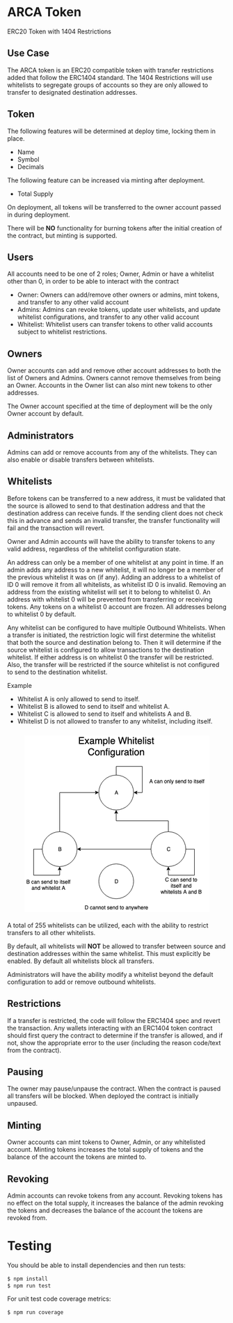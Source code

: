 # ARCA Token
ERC20 Token with 1404 Restrictions

## Use Case
The ARCA token is an ERC20 compatible token with transfer restrictions added that follow the ERC1404 standard. The 1404 Restrictions will use whitelists to segregate groups of accounts so they are only allowed to transfer to designated destination addresses.

## Token
The following features will be determined at deploy time, locking them in place.

 - Name
 - Symbol
 - Decimals

The following feature can be increased via minting after deployment.

 - Total Supply

On deployment, all tokens will be transferred to the owner account passed in during deployment.

There will be **NO** functionality for burning tokens after the initial creation of the contract, but minting is supported.

## Users
All accounts need to be one of 2 roles; Owner, Admin or have a whitelist other than 0, in order to be able to interact with the contract

 - Owner: Owners can add/remove other owners or admins, mint tokens, and transfer to any other valid account
 - Admins: Admins can revoke tokens, update user whitelists, and update whitelist configurations, and transfer to any other valid account
 - Whitelist: Whitelist users can transfer tokens to other valid accounts subject to whitelist restrictions.

## Owners

Owner accounts can add and remove other account addresses to both the list of Owners and Admins. Owners cannot remove themselves from being an Owner.  Accounts in the Owner list can also mint new tokens to other addresses.

The Owner account specified at the time of deployment will be the only Owner account by default.

## Administrators

Admins can add or remove accounts from any of the whitelists. They can also enable or disable transfers between whitelists.

## Whitelists
Before tokens can be transferred to a new address, it must be validated that the source is allowed to send to that destination address and that the destination address can receive funds. If the sending client does not check this in advance and sends an invalid transfer, the transfer functionality will fail and the transaction will revert.

Owner and Admin accounts will have the ability to transfer tokens to any valid address, regardless of the whitelist configuration state.

An address can only be a member of one whitelist at any point in time. If an admin adds any address to a new whitelist, it will no longer be a member of the previous whitelist it was on (if any). Adding an address to a whitelist of ID 0 will remove it from all whitelists, as whitelist ID 0 is invalid. Removing an address from the existing whitelist will set it to belong to whitelist 0. An address with whitelist 0 will be prevented from transferring or receiving tokens. Any tokens on a whitelist 0 account are frozen. All addresses belong to whitelist 0 by default.

Any whitelist can be configured to have multiple Outbound Whitelists. When a transfer is initiated, the restriction logic will first determine the whitelist that both the source and destination belong to. Then it will determine if the source whitelist is configured to allow transactions to the destination whitelist. If either address is on whitelist 0 the transfer will be restricted. Also, the transfer will be restricted if the source whitelist is not configured to send to the destination whitelist.

Example
- Whitelist A is only allowed to send to itself.
- Whitelist B is allowed to send to itself and whitelist A.
- Whitelist C is allowed to send to itself and whitelists A and B.
- Whitelist D is not allowed to transfer to any whitelist, including itself.

<p align="center" style="padding-top: 10px; padding-bottom: 5px;">
  <img src="example_whitelist.png">
</p>


A total of 255 whitelists can be utilized, each with the ability to restrict transfers to all other whitelists.

By default, all whitelists will **NOT** be allowed to transfer between source and destination addresses within the same whitelist. This must explicitly be enabled. By default all whitelists block all transfers.

Administrators will have the ability modify a whitelist beyond the default configuration to add or remove outbound whitelists.

## Restrictions

If a transfer is restricted, the code will follow the ERC1404 spec and revert the transaction. Any wallets interacting with an ERC1404 token contract should first query the contract to determine if the transfer is allowed, and if not, show the appropriate error to the user (including the reason code/text from the contract).

## Pausing

The owner may pause/unpause the contract. When the contract is paused all transfers will be blocked. When deployed the contract is initially unpaused.

## Minting
Owner accounts can mint tokens to Owner, Admin, or any whitelisted account. Minting tokens increases the total supply of tokens and the balance of the account the tokens are minted to.

## Revoking
Admin accounts can revoke tokens from any account. Revoking tokens has no effect on the total supply, it increases the balance of the admin revoking the tokens and decreases the balance of the account the tokens are revoked from.

# Testing
You should be able to install dependencies and then run tests:
```
$ npm install
$ npm run test
```

For unit test code coverage metrics:
```
$ npm run coverage
```